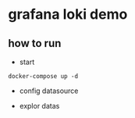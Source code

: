 # grafana loki demo

## how to run

* start

```code
docker-compose up -d
```

* config datasource

* explor datas
